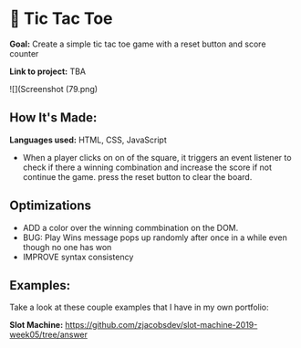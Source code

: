 #  📌 Tic Tac Toe

**Goal:** Create a simple  tic tac toe game with a reset button and score counter

**Link to project:** TBA

![](Screenshot (79.png)

## How It's Made:

  **Languages used:**  HTML, CSS, JavaScript

  - When a player clicks on on of the square, it triggers an event listener to check if there a winning combination and increase the score
  if not continue the game. press the reset button to clear the board.

## Optimizations
  - ADD a color over the winning commbination on the DOM.
  - BUG: Play Wins message pops up randomly after once in a while even though no one has won
  - IMPROVE syntax consistency

## Examples:
Take a look at these couple examples that I have in my own portfolio:

**Slot Machine:** https://github.com/zjacobsdev/slot-machine-2019-week05/tree/answer
